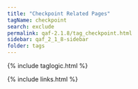 ```yaml
---
title: "Checkpoint Related Pages"
tagName: checkpoint
search: exclude
permalink: qaf-2.1.8/tag_checkpoint.html
sidebar: qaf_2_1_8-sidebar
folder: tags
---
```

{% include taglogic.html %}

{% include links.html %}
